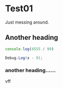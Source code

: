 # Test01
Just messing around.

## Another heading

```js
console.log(4555 / 99)
```

```csharp
Debug.Log(x - 9);
```

### another heading......

vff